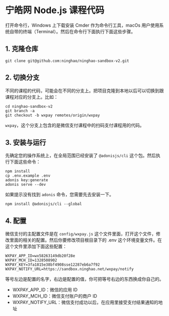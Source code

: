 # 宁皓网 Node.js 课程代码

打开命令行，Windows 上下载安装 Cmder 作为命令行工具，macOs 用户使用系统自带的终端（Terminal）。然后在命令行下面执行下面这些步骤。

## 1. 克隆仓库

```
git clone git@github.com:ninghao/ninghao-sandbox-v2.git
```
## 2. 切换分支

不同的课程的代码，可能会在不同的分支上。把项目克隆到本地以后可以切换到跟课程对应的分支上。比如：

```
cd ninghao-sandbox-v2
git branch -a
git checkout -b wxpay remotes/origin/wxpay
```

`wxpay`，这个分支上包含的是微信支付课程中的扫码支付课程用的代码。

## 3. 安装与运行
先确定您的操作系统上，在全局范围已经安装了 `@adonisjs/cli` 这个包。然后执行下面这些命令：

```
npm install
cp .env.example .env
adonis key:generate
adonis serve --dev
```

如果提示没有找到 `adonis` 命令，您需要先去安装一下。

```
npm install @adonisjs/cli --global
```

## 4. 配置
微信支付的主配置文件是在 `config/wxpay.js` 这个文件里面，打开这个文件，修改里面的相关的配置。然后你要修改项目根目录下的 .env 这个环境变量文件。在这个文件里添加下面这些配置：

```
WXPAY_APP_ID=wx58263149db20f28e
WXPAY_MCH_ID=1328508902
WXPAY_KEY=3fa1815e38bf4908sse12287eb6a7f92
WXPAY_NOTIFY_URL=https://sandbox.ninghao.net/wxpay/notify
```

等号左边是配置的名字，右边是配置的值，你可把等号右边的东西换成你自己的。

- WXPAY_APP_ID：微信的应用 ID
- WXPAY_MCH_ID：微信支付账户的商户 ID
- WXPAY_NOTIFY_URL：微信支付成功以后，在应用里接受支付结果通知的地址
